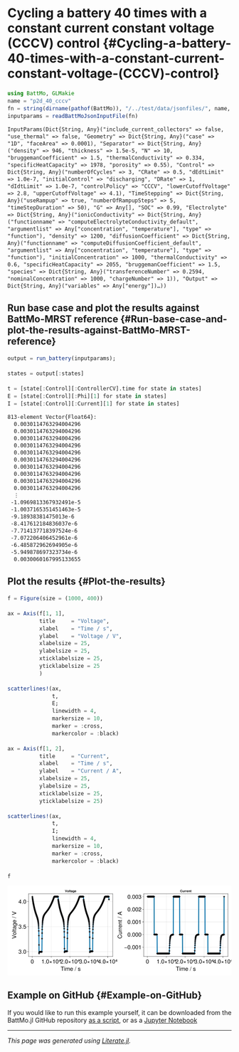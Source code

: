 


# Cycling a battery 40 times with a constant current constant voltage (CCCV) control {#Cycling-a-battery-40-times-with-a-constant-current-constant-voltage-(CCCV)-control}

```julia
using BattMo, GLMakie
name = "p2d_40_cccv"
fn = string(dirname(pathof(BattMo)), "/../test/data/jsonfiles/", name, ".json")
inputparams = readBattMoJsonInputFile(fn)
```


```
InputParams(Dict{String, Any}("include_current_collectors" => false, "use_thermal" => false, "Geometry" => Dict{String, Any}("case" => "1D", "faceArea" => 0.0001), "Separator" => Dict{String, Any}("density" => 946, "thickness" => 1.5e-5, "N" => 10, "bruggemanCoefficient" => 1.5, "thermalConductivity" => 0.334, "specificHeatCapacity" => 1978, "porosity" => 0.55), "Control" => Dict{String, Any}("numberOfCycles" => 3, "CRate" => 0.5, "dEdtLimit" => 1.0e-7, "initialControl" => "discharging", "DRate" => 1, "dIdtLimit" => 1.0e-7, "controlPolicy" => "CCCV", "lowerCutoffVoltage" => 2.8, "upperCutoffVoltage" => 4.1), "TimeStepping" => Dict{String, Any}("useRampup" => true, "numberOfRampupSteps" => 5, "timeStepDuration" => 50), "G" => Any[], "SOC" => 0.99, "Electrolyte" => Dict{String, Any}("ionicConductivity" => Dict{String, Any}("functionname" => "computeElectrolyteConductivity_default", "argumentlist" => Any["concentration", "temperature"], "type" => "function"), "density" => 1200, "diffusionCoefficient" => Dict{String, Any}("functionname" => "computeDiffusionCoefficient_default", "argumentlist" => Any["concentration", "temperature"], "type" => "function"), "initialConcentration" => 1000, "thermalConductivity" => 0.6, "specificHeatCapacity" => 2055, "bruggemanCoefficient" => 1.5, "species" => Dict{String, Any}("transferenceNumber" => 0.2594, "nominalConcentration" => 1000, "chargeNumber" => 1)), "Output" => Dict{String, Any}("variables" => Any["energy"])…))
```


## Run base case and plot the results against BattMo-MRST reference {#Run-base-case-and-plot-the-results-against-BattMo-MRST-reference}

```julia
output = run_battery(inputparams);

states = output[:states]

t = [state[:Control][:ControllerCV].time for state in states]
E = [state[:Control][:Phi][1] for state in states]
I = [state[:Control][:Current][1] for state in states]
```


```
813-element Vector{Float64}:
  0.0030114763294004296
  0.0030114763294004296
  0.0030114763294004296
  0.0030114763294004296
  0.0030114763294004296
  0.0030114763294004296
  0.0030114763294004296
  0.0030114763294004296
  0.0030114763294004296
  0.0030114763294004296
  ⋮
 -1.0969813367932491e-5
 -1.0037165351451463e-5
 -9.18938381475013e-6
 -8.417612184836037e-6
 -7.714137718397524e-6
 -7.072206406452961e-6
 -6.485872962694905e-6
 -5.949878697323734e-6
  0.0030060167995133655
```


## Plot the results {#Plot-the-results}

```julia
f = Figure(size = (1000, 400))

ax = Axis(f[1, 1],
          title     = "Voltage",
          xlabel    = "Time / s",
          ylabel    = "Voltage / V",
          xlabelsize = 25,
          ylabelsize = 25,
          xticklabelsize = 25,
          yticklabelsize = 25
          )

scatterlines!(ax,
              t,
              E;
              linewidth = 4,
              markersize = 10,
              marker = :cross,
              markercolor = :black)

ax = Axis(f[1, 2],
          title     = "Current",
          xlabel    = "Time / s",
          ylabel    = "Current / A",
          xlabelsize = 25,
          ylabelsize = 25,
          xticklabelsize = 25,
          yticklabelsize = 25)

scatterlines!(ax,
              t,
              I;
              linewidth = 4,
              markersize = 10,
              marker = :cross,
              markercolor = :black)

f
```

![](fkdvpte.jpeg)

## Example on GitHub {#Example-on-GitHub}

If you would like to run this example yourself, it can be downloaded from the BattMo.jl GitHub repository [as a script](https://github.com/BattMoTeam/BattMo.jl/blob/main/examples/example_cycle.jl), or as a [Jupyter Notebook](https://github.com/BattMoTeam/BattMo.jl/blob/gh-pages/dev/final_site/notebooks/example_cycle.ipynb)


---


_This page was generated using [Literate.jl](https://github.com/fredrikekre/Literate.jl)._
